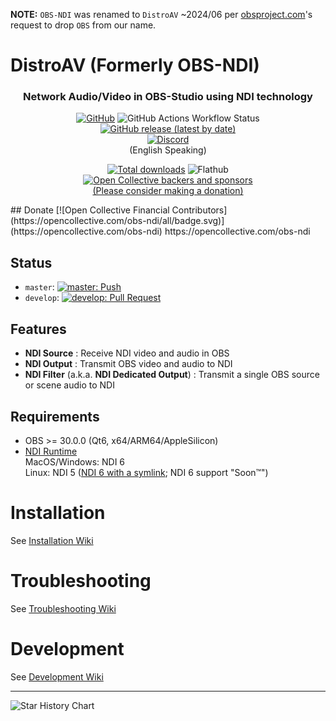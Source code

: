 **NOTE:** `OBS-NDI` was renamed to `DistroAV` ~2024/06 per [obsproject.com](https://obsproject.com)'s request to drop `OBS` from our name.

DistroAV (Formerly OBS-NDI)
==============
<div align="center">
<h3>Network Audio/Video in OBS-Studio using NDI technology</h3>  

[![GitHub](https://img.shields.io/github/license/DistroAV/DistroAV)](https://github.com/DistroAV/DistroAV/blob/master/LICENSE)
![GitHub Actions Workflow Status](https://img.shields.io/github/actions/workflow/status/DistroAV/DistroAV/push.yaml?label=master)
[![GitHub release (latest by date)](https://img.shields.io/github/v/release/DistroAV/DistroAV)](https://github.com/DistroAV/DistroAV/releases/latest)  
[![Discord](https://discordapp.com/api/guilds/1082173788101279746/widget.png?style=banner3)](https://discord.gg/ZuTxbUK3ug)  
(English Speaking)  

[![Total downloads](https://img.shields.io/github/downloads/DistroAV/DistroAV/total)](https://github.com/DistroAV/DistroAV/releases)
![Flathub](https://img.shields.io/flathub/downloads/com.obsproject.Studio.Plugin.NDI?label=Flathub%20Installs)  
[![Open Collective backers and sponsors](https://img.shields.io/opencollective/all/distroav)](https://opencollective.com/distroav/donate)  
[(Please consider making a donation)](https://opencollective.com/distroav)
</div>
## Donate
[![Open Collective Financial Contributors](https://opencollective.com/obs-ndi/all/badge.svg)](https://opencollective.com/obs-ndi)  
https://opencollective.com/obs-ndi

## Status
* `master`: [![master: Push](https://github.com/obs-ndi/obs-ndi/actions/workflows/push.yaml/badge.svg)](https://github.com/obs-ndi/obs-ndi/actions/workflows/push.yaml)
* `develop`: [![develop: Pull Request](https://github.com/obs-ndi/obs-ndi/actions/workflows/pr-pull.yaml/badge.svg?branch=develop)](https://github.com/obs-ndi/obs-ndi/actions/workflows/pr-pull.yaml)

## Features
- **NDI Source** : Receive NDI video and audio in OBS
- **NDI Output** : Transmit OBS video and audio to NDI
- **NDI Filter** (a.k.a. **NDI Dedicated Output**) : Transmit a single OBS source or scene audio to NDI

## Requirements
* OBS >= 30.0.0 (Qt6, x64/ARM64/AppleSilicon)
* [NDI Runtime](https://github.com/DistroAV/DistroAV/wiki/1.-Installation#required---ndi-runtime)  
  MacOS/Windows: NDI 6  
  Linux: NDI 5 ([NDI 6 with a symlink](https://github.com/DistroAV/DistroAV/blob/4fc32df87ebcb9f659fec1e38ffbac8fb7565876/CI/libndi-get.sh#L76); NDI 6 support "Soon™")

# Installation

See [Installation Wiki](https://github.com/DistroAV/DistroAV/wiki/1.-Installation)

# Troubleshooting

See [Troubleshooting Wiki](https://github.com/DistroAV/DistroAV/wiki/2.-Troubleshooting)

# Development

See [Development Wiki](https://github.com/DistroAV/DistroAV/wiki/3.-Development)

---

<picture>
  <source media="(prefers-color-scheme: dark)" srcset="https://api.star-history.com/svg?repos=DistroAV/DistroAV&type=Date&theme=dark" />
  <source media="(prefers-color-scheme: light)" srcset="https://api.star-history.com/svg?repos=DistroAV/DistroAV&type=Date" />
  <img alt="Star History Chart" src="https://api.star-history.com/svg?repos=DistroAV/DistroAV&type=Date" />
</picture>

